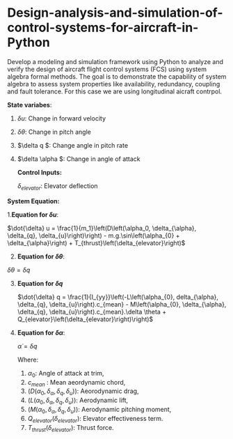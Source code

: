 # Design-analysis-and-simulation-of-control-systems-for-aircraft-in-Python
Develop a modeling and simulation framework using Python to analyze and verify the design of aircraft flight control systems (FCS) using system algebra formal methods. The goal is to demonstrate the capability of system algebra to assess system properties like availability, redundancy, coupling and fault tolerance.
For this case we are using longitudinal aicraft contrpol.




  **State variabes**:
  
1. $\delta u$: Change in forward velocity
2. $\delta \theta$: Change in pitch angle
3. $\delta q $: Change angle in pitch rate
4. $\delta \alpha $: Change in angle of attack

   **Control Inputs:**
   
   $\delta_{elevator}$: Elevator deflection
   
 **System Equation:** 
 
 1.**Equation for $\delta u$**:
 
 $\dot{\delta} u = \frac{1}{m_1}\left(D\left(\alpha_0, \delta_{\alpha}, \delta_{q}, \delta_{u}\right)\right) - m.g.\sin\left(\alpha_{0} + \delta_{\alpha}\right) + T_{thrust}\left(\delta_{elevator}\right)$
 
 2. **Equation for $\delta \theta$**:

 $\dot{\delta}\theta = \delta q$

3. **Equation for $\delta q$**

   $\dot{\delta} q = \frac{1}{I_{yy}}\left(-L\left(\alpha_{0}, delta_{\alpha}, \delta_{q}, \delta_{u}\right).c_{mean} - M\left(\alpha_{0}, \delta_{\alpha}, \delta_{q}, \delta_{u}\right).c_{mean}.\delta \theta + Q_{elevator}\left(\delta_{elevator}\right)\right)$

4. **Equation for $\delta\alpha$**:

   $\dot{\alpha} = \delta q$

   Where:

   1. $\alpha_0$: Angle of attack at trim,
   2. $c_{mean}$ : Mean aeordynamic chord,
   3. $\left(D\left(\alpha_0, \delta_{\alpha}, \delta_{q}, \delta_{u}\right)\right)$: Aeorodynamic drag,
   4. $\left(L\left(\alpha_0, \delta_{\alpha}, \delta_{q}, \delta_{u}\right)\right)$: Aerodynamic lift,
   5. $\left(M\left(\alpha_0, \delta_{\alpha}, \delta_{q}, \delta_{u}\right)\right)$: Aerodynamic pitching moment,
   6. $Q_{elevator}\left(\delta_{elevator}\right)$: Elevator effectiveness term.
   7. $T_{thrust}\left(\delta_{elevator}\right)$: Thrust force.
   
